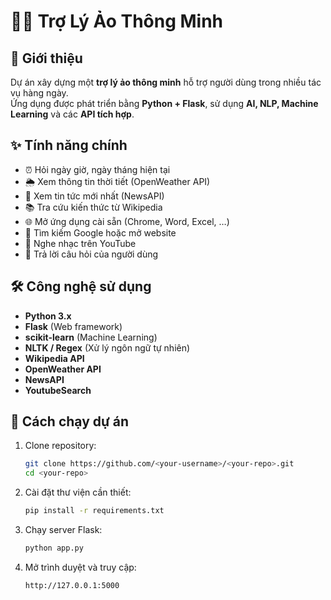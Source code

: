 # 🧑‍💻 Trợ Lý Ảo Thông Minh

## 📌 Giới thiệu
Dự án xây dựng một **trợ lý ảo thông minh** hỗ trợ người dùng trong nhiều tác vụ hàng ngày.  
Ứng dụng được phát triển bằng **Python + Flask**, sử dụng **AI, NLP, Machine Learning** và các **API tích hợp**.

## ✨ Tính năng chính
- ⏰ Hỏi ngày giờ, ngày tháng hiện tại  
- 🌦 Xem thông tin thời tiết (OpenWeather API)  
- 📰 Xem tin tức mới nhất (NewsAPI)  
- 📚 Tra cứu kiến thức từ Wikipedia  
- 🌐 Mở ứng dụng cài sẵn (Chrome, Word, Excel, …)  
- 🔎 Tìm kiếm Google hoặc mở website  
- 🎵 Nghe nhạc trên YouTube  
- 💬 Trả lời câu hỏi của người dùng  

## 🛠 Công nghệ sử dụng
- **Python 3.x**  
- **Flask** (Web framework)  
- **scikit-learn** (Machine Learning)  
- **NLTK / Regex** (Xử lý ngôn ngữ tự nhiên)  
- **Wikipedia API**  
- **OpenWeather API**  
- **NewsAPI**  
- **YoutubeSearch**  

## 🚀 Cách chạy dự án
1. Clone repository:
   ```bash
   git clone https://github.com/<your-username>/<your-repo>.git
   cd <your-repo>
2. Cài đặt thư viện cần thiết:
   ```bash
   pip install -r requirements.txt
3. Chạy server Flask:
   ```bash
   python app.py
4. Mở trình duyệt và truy cập:
   ```bash
   http://127.0.0.1:5000
